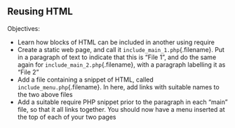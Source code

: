Reusing HTML
--

Objectives:

* Learn how blocks of HTML can be included in another using require
* Create a static web page, and call it `include_main_1.php`{.filename}. Put in a paragraph of text to indicate that this is “File 1”, and do the same again for `include_main_2.php`{.filename}, with a paragraph labelling it as “File 2”
* Add a file containing a snippet of HTML, called `include_menu.php`{.filename}. In here, add links with suitable names to the two above files
* Add a suitable require PHP snippet prior to the paragraph in each “main” file, so that it all links together. You should now have a menu inserted at the top of each of your two pages
